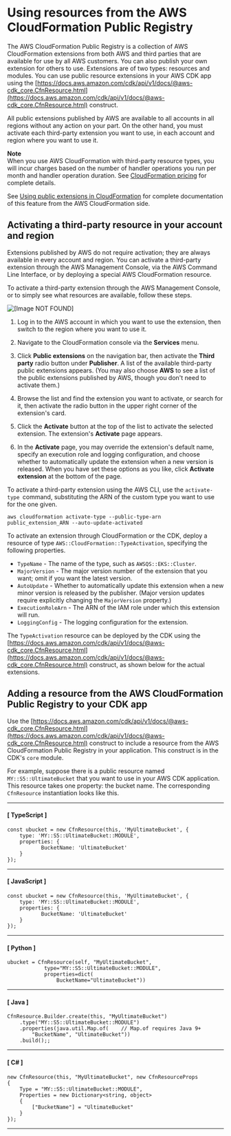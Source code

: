 # Using resources from the AWS CloudFormation Public Registry<a name="use_cfn_public_registry"></a>

 The AWS CloudFormation Public Registry is a collection of AWS CloudFormation extensions from both AWS and third parties that are available for use by all AWS customers\. You can also publish your own extension for others to use\. Extensions are of two types: resources and modules\. You can use public resource extensions in your AWS CDK app using the [https://docs.aws.amazon.com/cdk/api/v1/docs/@aws-cdk_core.CfnResource.html](https://docs.aws.amazon.com/cdk/api/v1/docs/@aws-cdk_core.CfnResource.html) construct\.

All public extensions published by AWS are available to all accounts in all regions without any action on your part\. On the other hand, you must activate each third\-party extension you want to use, in each account and region where you want to use it\. 

**Note**  
When you use AWS CloudFormation with third\-party resource types, you will incur charges based on the number of handler operations you run per month and handler operation duration\. See [CloudFormation pricing](http://aws.amazon.com/cloudformation/pricing/) for complete details\.

See [Using public extensions in CloudFormation](https://docs.aws.amazon.com/AWSCloudFormation/latest/UserGuide/registry-public.html) for complete documentation of this feature from the AWS CloudFormation side\.

## Activating a third\-party resource in your account and region<a name="use_cfn_public_registry_activate"></a>

Extensions published by AWS do not require activation; they are always available in every account and region\. You can activate a third\-party extension through the AWS Management Console, via the AWS Command Line Interface, or by deploying a special AWS CloudFormation resource\.

To activate a third\-party extension through the AWS Management Console, or to simply see what resources are available, follow these steps\.

![\[Image NOT FOUND\]](http://docs.aws.amazon.com/cdk/v1/guide/images/activate-cfn-extension.png)

1. Log in to the AWS account in which you want to use the extension, then switch to the region where you want to use it\.

1. Navigate to the CloudFormation console via the **Services** menu\.

1. Click **Public extensions** on the navigation bar, then activate the **Third party** radio button under **Publisher**\. A list of the available third\-party public extensions appears\. \(You may also choose **AWS** to see a list of the public extensions published by AWS, though you don't need to activate them\.\)

1. Browse the list and find the extension you want to activate, or search for it, then activate the radio button in the upper right corner of the extension's card\.

1. Click the **Activate** button at the top of the list to activate the selected extension\. The extension's **Activate** page appears\.

1. In the **Activate** page, you may override the extension's default name, specify an execution role and logging configuration, and choose whether to automatically update the extension when a new version is released\. When you have set these options as you like, click **Activate extension** at the bottom of the page\.

To activate a third\-party extension using the AWS CLI, use the `activate-type `command, substituting the ARN of the custom type you want to use for the one given\.

```
aws cloudformation activate-type --public-type-arn public_extension_ARN --auto-update-activated
```

To activate an extension through CloudFormation or the CDK, deploy a resource of type `AWS::CloudFormation::TypeActivation`, specifying the following properties\.
+ `TypeName` \- The name of the type, such as `AWSQS::EKS::Cluster`\.
+ `MajorVersion` \- The major version number of the extension that you want; omit if you want the latest version\.
+ `AutoUpdate` \- Whether to automatically update this extension when a new minor version is released by the publisher\. \(Major version updates require explicitly changing the `MajorVersion` property\.\)
+ `ExecutionRoleArn` \- The ARN of the IAM role under which this extension will run\.
+ `LoggingConfig` \- The logging configuration for the extension\.

The `TypeActivation` resource can be deployed by the CDK using the [https://docs.aws.amazon.com/cdk/api/v1/docs/@aws-cdk_core.CfnResource.html](https://docs.aws.amazon.com/cdk/api/v1/docs/@aws-cdk_core.CfnResource.html) construct, as shown below for the actual extensions\.

## Adding a resource from the AWS CloudFormation Public Registry to your CDK app<a name="use_cfn_public_registry_add"></a>

 Use the [https://docs.aws.amazon.com/cdk/api/v1/docs/@aws-cdk_core.CfnResource.html](https://docs.aws.amazon.com/cdk/api/v1/docs/@aws-cdk_core.CfnResource.html) construct to include a resource from the AWS CloudFormation Public Registry in your application\. This construct is in the CDK's `core` module\. 

For example, suppose there is a public resource named `MY::S5::UltimateBucket` that you want to use in your AWS CDK application\. This resource takes one property: the bucket name\. The corresponding `CfnResource` instantiation looks like this\.

------
#### [ TypeScript ]

```
const ubucket = new CfnResource(this, 'MyUltimateBucket', {
    type: 'MY::S5::UltimateBucket::MODULE',
    properties: {
           BucketName: 'UltimateBucket'
    }
});
```

------
#### [ JavaScript ]

```
const ubucket = new CfnResource(this, 'MyUltimateBucket', {
    type: 'MY::S5::UltimateBucket::MODULE',
    properties: {
           BucketName: 'UltimateBucket'
    }
});
```

------
#### [ Python ]

```
ubucket = CfnResource(self, "MyUltimateBucket",
            type="MY::S5::UltimateBucket::MODULE",
            properties=dict(
                BucketName="UltimateBucket"))
```

------
#### [ Java ]

```
CfnResource.Builder.create(this, "MyUltimateBucket")
	.type("MY::S5::UltimateBucket::MODULE")
	.properties(java.util.Map.of(    // Map.of requires Java 9+
	    "BucketName", "UltimateBucket"))
	.build();;
```

------
#### [ C\# ]

```
new CfnResource(this, "MyUltimateBucket", new CfnResourceProps
{
    Type = "MY::S5::UltimateBucket::MODULE",
    Properties = new Dictionary<string, object>
    {
        ["BucketName"] = "UltimateBucket"
    }
});
```

------